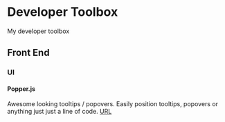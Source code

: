 # Developer Toolbox
My developer toolbox

## Front End

### UI

#### Popper.js
Awesome looking tooltips / popovers. Easily position tooltips, popovers or anything just just a line of code.
[URL](https://popper.js.org)
